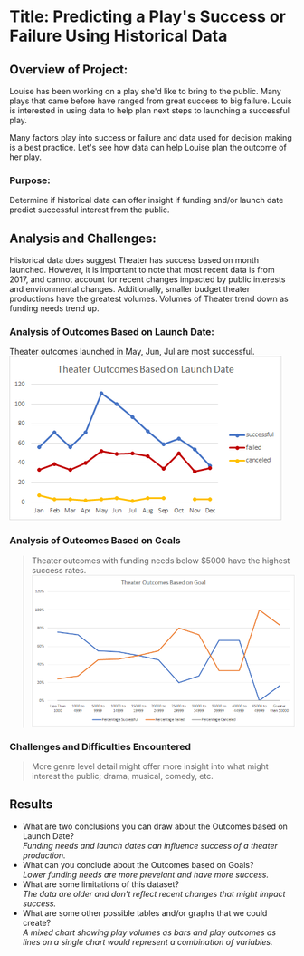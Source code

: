 # Title: **Predicting a Play's Success or Failure Using Historical Data**  

## Overview of Project: 
Louise has been working on a play she'd like to bring to the public.  Many plays that came before have ranged from great success to big failure.  Louis is interested in using data to help plan next steps to launching a successful play.   

Many factors play into success or failure and data used for decision making is a best practice.  Let's see how data can help Louise plan the outcome of her play.

### Purpose:  
Determine if historical data can offer insight if funding and/or launch date predict successful interest from the public.

## Analysis and Challenges:  
Historical data does suggest Theater has success based on month launched.  However, it is important to note that most recent data is from 2017, and cannot account for recent changes impacted by public interests and environmental changes.
Additionally, smaller budget theater productions have the greatest volumes.  Volumes of Theater trend down as funding needs trend up.   

### Analysis of Outcomes Based on Launch Date:  
Theater outcomes  launched in May, Jun, Jul are most successful.    
![](/Resources/Theater_Outcomes_vs_Launch.png)

### Analysis of Outcomes Based on Goals
>Theater outcomes with funding needs below $5000 have the highest success rates.  
![](/Resources/Outcomes_vs_Goals.png)

### Challenges and Difficulties Encountered
>More genre level detail might offer more insight into what might interest the public; drama, musical, comedy, etc. 
## Results

- What are two conclusions you can draw about the Outcomes based on Launch Date?  
    *Funding needs and launch dates can influence success of a theater production.*
- What can you conclude about the Outcomes based on Goals?  
    *Lower funding needs are more prevelant and have more success.*
- What are some limitations of this dataset?   
    *The data are older and don't reflect recent changes that might impact success.*
- What are some other possible tables and/or graphs that we could create?  
    *A mixed chart showing play volumes as bars and play outcomes as lines on a single chart would  represent a combination of variables.*
